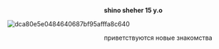  ᠌ ᠌᠌ ᠌ ᠌ ᠌ ᠌ ᠌ ᠌᠌ ᠌ ᠌ ᠌ ᠌ ᠌  ᠌ ᠌ ᠌᠌ ᠌ ᠌ ᠌ ᠌ ᠌ ᠌ ᠌᠌ ᠌ ᠌ ᠌ ᠌ ᠌ ᠌᠌ ᠌ ᠌ ᠌ ᠌ ᠌  ᠌ ᠌᠌ ᠌ ᠌ ᠌ ᠌ ᠌ ᠌᠌ ᠌ ᠌ ᠌ ᠌ ᠌  ᠌᠌ ᠌  ᠌ ᠌ ᠌᠌ ᠌ ᠌ ᠌ **shino sheher 15 y.o**

![dca80e5e0484640687bf95afffa8c640](https://github.com/user-attachments/assets/9798298f-7b5b-46ee-8111-6c78da047803)

 ᠌ ᠌᠌ ᠌ ᠌ ᠌ ᠌ ᠌ ᠌᠌ ᠌ ᠌ ᠌ ᠌ ᠌  ᠌ ᠌ ᠌᠌ ᠌ ᠌ ᠌ ᠌ ᠌ ᠌ ᠌᠌ ᠌ ᠌ ᠌ ᠌ ᠌ ᠌᠌ ᠌ ᠌ ᠌ ᠌ ᠌  ᠌ ᠌᠌ ᠌ ᠌ ᠌ ᠌ ᠌ ᠌᠌ ᠌ ᠌ ᠌ ᠌ ᠌  ᠌᠌ ᠌  ᠌ ᠌ ᠌᠌ ᠌ ᠌ ᠌ приветствуются новые знакомства 





